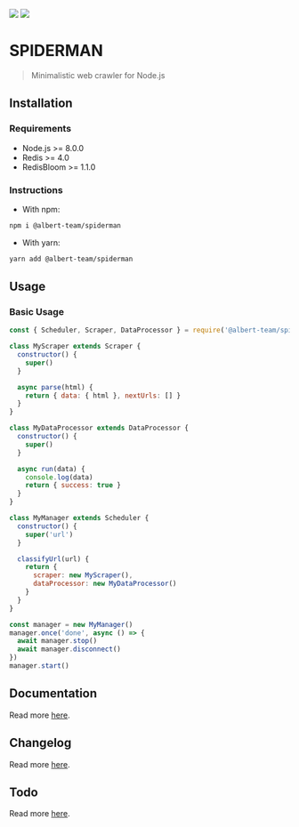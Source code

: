 [![](https://img.shields.io/github/license/albert-team/spiderman.svg?style=flat-square)](https://github.com/albert-team/spiderman)
[![](https://img.shields.io/npm/v/@albert-team/spiderman/latest.svg?style=flat-square)](https://www.npmjs.com/package/@albert-team/spiderman)

# SPIDERMAN

> Minimalistic web crawler for Node.js

## Installation

### Requirements

- Node.js >= 8.0.0
- Redis >= 4.0
- RedisBloom >= 1.1.0

### Instructions

- With npm:

```bash
npm i @albert-team/spiderman
```

- With yarn:

```bash
yarn add @albert-team/spiderman
```

## Usage

### Basic Usage

```js
const { Scheduler, Scraper, DataProcessor } = require('@albert-team/spiderman')

class MyScraper extends Scraper {
  constructor() {
    super()
  }

  async parse(html) {
    return { data: { html }, nextUrls: [] }
  }
}

class MyDataProcessor extends DataProcessor {
  constructor() {
    super()
  }

  async run(data) {
    console.log(data)
    return { success: true }
  }
}

class MyManager extends Scheduler {
  constructor() {
    super('url')
  }

  classifyUrl(url) {
    return {
      scraper: new MyScraper(),
      dataProcessor: new MyDataProcessor()
    }
  }
}

const manager = new MyManager()
manager.once('done', async () => {
  await manager.stop()
  await manager.disconnect()
})
manager.start()
```

## Documentation

Read more [here](https://albert-team.github.io/spiderman).

## Changelog

Read more [here](https://github.com/albert-team/spiderman/blob/master/CHANGELOG.md).

## Todo

Read more [here](https://github.com/albert-team/spiderman/blob/master/TODO.md).
